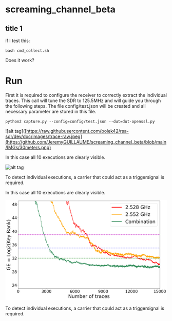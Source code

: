 # screaming_channel_beta

## title 1
if I test this:

    bash cmd_collect.sh

Does it work?

# Run
First it is required to configure the receiver to correctly extract the individual traces.
This call will tune the SDR to 125.5MHz and will guide you through the following steps.
The file config/test.json will be created and all necessary parameter are stored in this file.

    python2 capture.py --config=config/test.json --dut=dut-openssl.py


![alt tag]([https://raw.githubusercontent.com/bolek42/rsa-sdr/dev/doc/images/trace-raw.jpeg](https://github.com/JeremyGUILLAUME/screaming_channel_beta/blob/main/IMGs/30meters.png)

In this case all 10 executions are clearly visible.

![alt tag](https://raw.githubusercontent.com/bolek42/rsa-sdr/dev/doc/images/trace-raw.jpeg)

To detect individual executions, a carrier that could act as a triggersignal is required.


In this case all 10 executions are clearly visible.

![alt tag](https://github.com/JeremyGUILLAUME/screaming_channel_beta/blob/main/IMGs/30meters.png)

To detect individual executions, a carrier that could act as a triggersignal is required.
